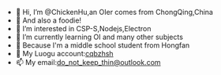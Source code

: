 - 👋 Hi, I’m @ChickenHu,an OIer comes from ChongQing,China
- 🥐 And also a foodie!
- 👀 I’m interested in CSP-S,Nodejs,Electron
- 🌱 I’m currently learning OI and many other subjects
- 🏫 Because I'm a middle school student from Hongfan
- 👋 My Luogu account:[cqbzhsh](https://www.luogu.com.cn/user/502017)
- 📫 My email:[do_not_keep_thin@outlook.com](mailto:do_not_keep_thin@outlook.com)
